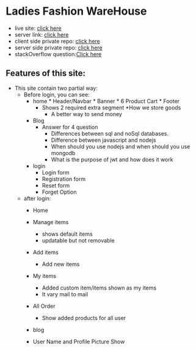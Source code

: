 # Ladies Fashion WareHouse
* live site: [click here](https://warehouse-management-web-3fc33.web.app/)
* server link: [click here](https://warehouse-server-five.vercel.app/)
* client side private repo: [click here](https://github.com/ProgrammingHeroWC4/warehouse-management-client-side-rkrakibhasan680)
* server side private repo: [click here](https://github.com/ProgrammingHeroWC4/warehouse-management-server-side-rkrakibhasan680)
* stackOverflow question:[Click here](https://stackoverflow.com/questions/72128599/warning-cannot-update-a-component-browserrouter-while-rendering-a-different)

## Features of this site:

* This site contain two partial way:
    * Before login, you can see:
        * home
                * Header/Navbar
                * Banner
                * 6 Product Cart
                * Footer
            * Shows 2 required extra segment
                *How we store goods
                * A better way to send money
        * Blog
            * Answer for 4 question
                * Differences between sql and noSql databases.
                * Difference between javascript and nodejs
                * When should you use nodejs and when should you use mongodb
                * What is the purpose of jwt and how does it work
        * login
            * Login form
            * Registration form
            * Reset form
            * Forget Option
    * after login:
        * Home
        * Manage items
            * shows default items
            * updatable but not removable
        * Add items
            * Add new items 
        * My items
            * Added custom item/items shown as my items
            * It vary mail to mail
        * All Order
          * Show added products for all user
       
        * blog
        * User Name and Profile Picture Show
